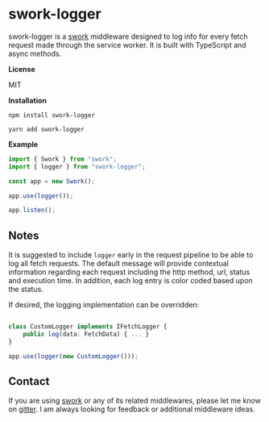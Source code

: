 # swork-logger

swork-logger is a [swork](https://www.npmjs.com/package/swork) middleware designed to log info for every fetch request made through the service worker. It is built with TypeScript and async methods.

**License**

MIT

**Installation**

`npm install swork-logger`

`yarn add swork-logger`

**Example**

```ts
import { Swork } from "swork";
import { logger } from "swork-logger";

const app = new Swork();

app.use(logger());

app.listen();
```

## Notes

It is suggested to include `logger` early in the request pipeline to be able to log all fetch requests. The default message will provide contextual information regarding each request including the http method, url, status and execution time. In addition, each log entry is color coded based upon the status.

If desired, the logging implementation can be overridden:

```ts

class CustomLogger implements IFetchLogger {
    public log(data: FetchData) { ... }
}

app.use(logger(new CustomLogger()));
```

## Contact

If you are using [swork](https://www.npmjs.com/package/swork) or any of its related middlewares, please let me know on [gitter](https://gitter.im/swork-chat/community). I am always looking for feedback or additional middleware ideas.